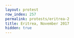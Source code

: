 ```yaml
---
layout: protest
row_index: 257
permalink: protests/eritrea-2
title: Eritrea, November 2017
hidden: true
---
```

